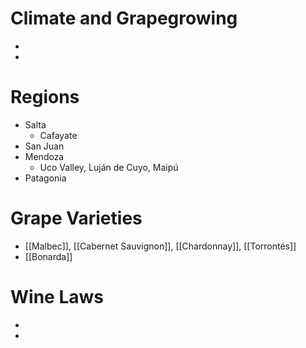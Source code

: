 Climate and Grapegrowing
===
+ 
+ 

Regions
===
+ Salta
	+ Cafayate
+ San Juan
+ Mendoza
	+ Uco Valley, Luján de Cuyo, Maipú
+ Patagonia

Grape Varieties
===
+ [[Malbec]], [[Cabernet Sauvignon]], [[Chardonnay]], [[Torrontés]]
+ [[Bonarda]]


Wine Laws
===
+ 
+ 